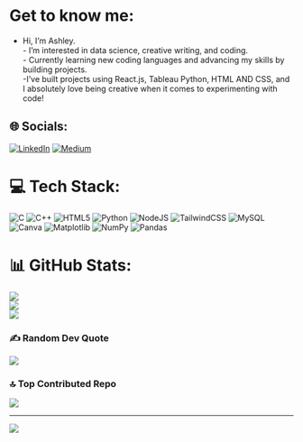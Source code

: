 # Get to know me:
- Hi, I’m Ashley.<br>- I’m interested in data science, creative writing, and coding.<br>- Currently learning new coding languages and advancing my skills by building projects.<br>-I’ve built projects using React.js, Tableau Python, HTML AND CSS, and I absolutely love being creative when it comes to experimenting with code!<br>

## 🌐 Socials:
[![LinkedIn](https://img.shields.io/badge/LinkedIn-%230077B5.svg?logo=linkedin&logoColor=white)](https://linkedin.com/in/https://www.linkedin.com/in/ashley-thomas-259849257/) [![Medium](https://img.shields.io/badge/Medium-12100E?logo=medium&logoColor=white)](https://medium.com/@https://medium.com/@hahashley) 

# 💻 Tech Stack:
![C](https://img.shields.io/badge/c-%2300599C.svg?style=for-the-badge&logo=c&logoColor=white) ![C++](https://img.shields.io/badge/c++-%2300599C.svg?style=for-the-badge&logo=c%2B%2B&logoColor=white) ![HTML5](https://img.shields.io/badge/html5-%23E34F26.svg?style=for-the-badge&logo=html5&logoColor=white) ![Python](https://img.shields.io/badge/python-3670A0?style=for-the-badge&logo=python&logoColor=ffdd54) ![NodeJS](https://img.shields.io/badge/node.js-6DA55F?style=for-the-badge&logo=node.js&logoColor=white) ![TailwindCSS](https://img.shields.io/badge/tailwindcss-%2338B2AC.svg?style=for-the-badge&logo=tailwind-css&logoColor=white) ![MySQL](https://img.shields.io/badge/mysql-4479A1.svg?style=for-the-badge&logo=mysql&logoColor=white) ![Canva](https://img.shields.io/badge/Canva-%2300C4CC.svg?style=for-the-badge&logo=Canva&logoColor=white) ![Matplotlib](https://img.shields.io/badge/Matplotlib-%23ffffff.svg?style=for-the-badge&logo=Matplotlib&logoColor=black) ![NumPy](https://img.shields.io/badge/numpy-%23013243.svg?style=for-the-badge&logo=numpy&logoColor=white) ![Pandas](https://img.shields.io/badge/pandas-%23150458.svg?style=for-the-badge&logo=pandas&logoColor=white)
# 📊 GitHub Stats:
![](https://github-readme-stats.vercel.app/api?username=ashleythomas18&theme=dark&hide_border=false&include_all_commits=true&count_private=false)<br/>
![](https://github-readme-streak-stats.herokuapp.com/?user=ashleythomas18&theme=dark&hide_border=false)<br/>
![](https://github-readme-stats.vercel.app/api/top-langs/?username=ashleythomas18&theme=dark&hide_border=false&include_all_commits=true&count_private=false&layout=compact)

### ✍️ Random Dev Quote
![](https://quotes-github-readme.vercel.app/api?type=horizontal&theme=radical)

### 🔝 Top Contributed Repo
![](https://github-contributor-stats.vercel.app/api?username=ashleythomas18&limit=5&theme=dark&combine_all_yearly_contributions=true)

---
[![](https://visitcount.itsvg.in/api?id=ashleythomas18&icon=0&color=10)](https://visitcount.itsvg.in)

